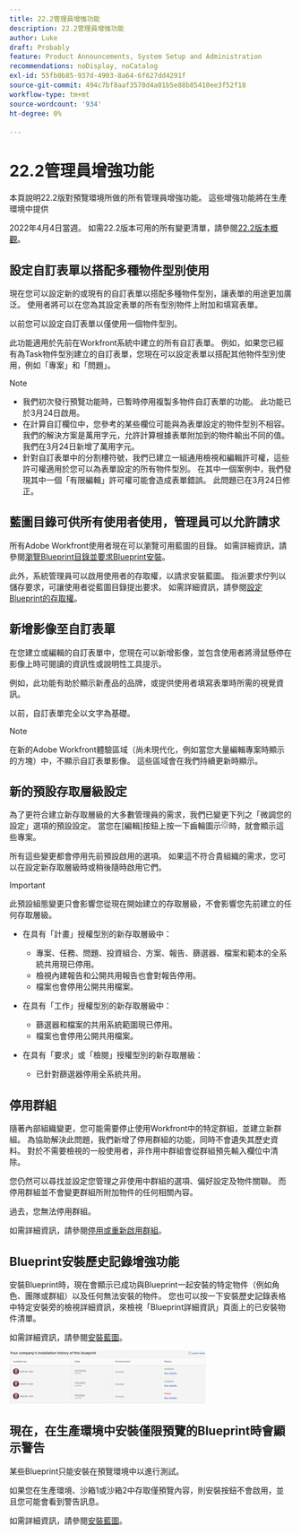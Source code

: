 ```yaml
---
title: 22.2管理員增強功能
description: 22.2管理員增強功能
author: Luke
draft: Probably
feature: Product Announcements, System Setup and Administration
recommendations: noDisplay, noCatalog
exl-id: 55fb0b85-937d-4903-8a64-6f627dd4291f
source-git-commit: 494c7bf8aaf3570d4a01b5e88b85410ee3f52f18
workflow-type: tm+mt
source-wordcount: '934'
ht-degree: 0%

---
```


# 22.2管理員增強功能

本頁說明22.2版對預覽環境所做的所有管理員增強功能。 這些增強功能將在生產環境中提供

<!--
<MadCap:conditionalText data-mc-conditions="QuicksilverOrClassic.Draft mode">
in January 2022
</MadCap:conditionalText>
-->

2022年4月4日當週。 如需22.2版本可用的所有變更清單，請參閱[22.2版本概觀](../../../product-announcements/product-releases/22.2-release-activity/22-2-release-overview.md)。

## 設定自訂表單以搭配多種物件型別使用

現在您可以設定新的或現有的自訂表單以搭配多種物件型別，讓表單的用途更加廣泛。 使用者將可以在您為其設定表單的所有型別物件上附加和填寫表單。

以前您可以設定自訂表單以僅使用一個物件型別。

此功能適用於先前在Workfront系統中建立的所有自訂表單。 例如，如果您已經有為Task物件型別建立的自訂表單，您現在可以設定表單以搭配其他物件型別使用，例如「專案」和「問題」。

>[!NOTE]
>
>* 我們初次發行預覽功能時，已暫時停用複製多物件自訂表單的功能。 此功能已於3月24日啟用。
>* 在計算自訂欄位中，您參考的某些欄位可能與為表單設定的物件型別不相容。 我們的解決方案是萬用字元，允許計算根據表單附加到的物件輸出不同的值。 我們在3月24日新增了萬用字元。
>* 針對自訂表單中的分割槽符號，我們已建立一組通用檢視和編輯許可權，這些許可權適用於您可以為表單設定的所有物件型別。 在其中一個案例中，我們發現其中一個「有限編輯」許可權可能會造成表單錯誤。 此問題已在3月24日修正。
>

## 藍圖目錄可供所有使用者使用，管理員可以允許請求

所有Adobe Workfront使用者現在可以瀏覽可用藍圖的目錄。 如需詳細資訊，請參閱[瀏覽Blueprint目錄並要求Blueprint安裝](../../../administration-and-setup/blueprints/browse-catalog.md)。

此外，系統管理員可以啟用使用者的存取權，以請求安裝藍圖。 指派要求佇列以儲存要求，可讓使用者從藍圖目錄提出要求。 如需詳細資訊，請參閱[設定Blueprint的存取權](../../../administration-and-setup/blueprints/configure-access-to-blueprints.md)。

## 新增影像至自訂表單

在您建立或編輯的自訂表單中，您現在可以新增影像，並包含使用者將滑鼠懸停在影像上時可閱讀的資訊性或說明性工具提示。

例如，此功能有助於顯示新產品的品牌，或提供使用者填寫表單時所需的視覺資訊。

以前，自訂表單完全以文字為基礎。

>[!NOTE]
>
>在新的Adobe Workfront體驗區域（尚未現代化，例如當您大量編輯專案時顯示的方塊）中，不顯示自訂表單影像。 這些區域會在我們持續更新時顯示。


## 新的預設存取層級設定

為了更符合建立新存取層級的大多數管理員的需求，我們已變更下列之「微調您的設定」選項的預設設定。 當您在[編輯]按鈕上按一下齒輪圖示![存取層級齒輪圖示](assets/gear-icon-in-access-levels.png)時，就會顯示這些專案。

所有這些變更都會停用先前預設啟用的選項。 如果這不符合貴組織的需求，您可以在設定新存取層級時或稍後隨時啟用它們。

>[!IMPORTANT]
>
>此預設組態變更只會影響您從現在開始建立的存取層級，不會影響您先前建立的任何存取層級。

* 在具有「計畫」授權型別的新存取層級中：

   * 專案、任務、問題、投資組合、方案、報告、篩選器、檔案和範本的全系統共用現已停用。
   * 檢視內建報告和公開共用報告也會對報告停用。
   * 檔案也會停用公開共用檔案。

* 在具有「工作」授權型別的新存取層級中：

   * 篩選器和檔案的共用系統範圍現已停用。
   * 檔案也會停用公開共用檔案。

* 在具有「要求」或「檢閱」授權型別的新存取層級：

   * 已針對篩選器停用全系統共用。

## 停用群組

隨著內部組織變更，您可能需要停止使用Workfront中的特定群組，並建立新群組。 為協助解決此問題，我們新增了停用群組的功能，同時不會遺失其歷史資料。 對於不需要檢視的一般使用者，非作用中群組會從群組預先輸入欄位中清除。

您仍然可以尋找並設定您管理之非使用中群組的選項、偏好設定及物件關聯。 而停用群組並不會變更群組所附加物件的任何相關內容。

過去，您無法停用群組。

如需詳細資訊，請參閱[停用或重新啟用群組](../../../administration-and-setup/manage-groups/create-and-manage-groups/deactivate-or-reactivate-a-group.md)。

## Blueprint安裝歷史記錄增強功能

安裝Blueprint時，現在會顯示已成功與Blueprint一起安裝的特定物件（例如角色、團隊或群組）以及任何無法安裝的物件。 您也可以按一下安裝歷史記錄表格中特定安裝旁的檢視詳細資訊，來檢視「Blueprint詳細資訊」頁面上的已安裝物件清單。

如需詳細資訊，請參閱[安裝藍圖](../../../administration-and-setup/blueprints/blueprints-install.md)。

![藍圖安裝歷程記錄](assets/blueprints-installation-history-350x95.png)

## 現在，在生產環境中安裝僅限預覽的Blueprint時會顯示警告

某些Blueprint只能安裝在預覽環境中以進行測試。

如果您在生產環境、沙箱1或沙箱2中存取僅預覽內容，則安裝按鈕不會啟用，並且您可能會看到警告訊息。

如需詳細資訊，請參閱[安裝藍圖](../../../administration-and-setup/blueprints/blueprints-install.md)。

